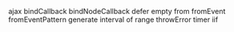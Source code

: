 ajax
bindCallback
bindNodeCallback
defer
empty
from
fromEvent
fromEventPattern
generate
interval
of
range
throwError
timer
iif

